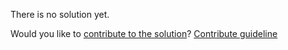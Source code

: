 
There is no solution yet.

Would you like to [contribute to the solution](https://github.com/BFEdev/BFE.dev-solutions/blob/main/quiz/in-coercion_en.md)? [Contribute guideline](https://github.com/BFEdev/BFE.dev-solutions#how-to-contribute)
